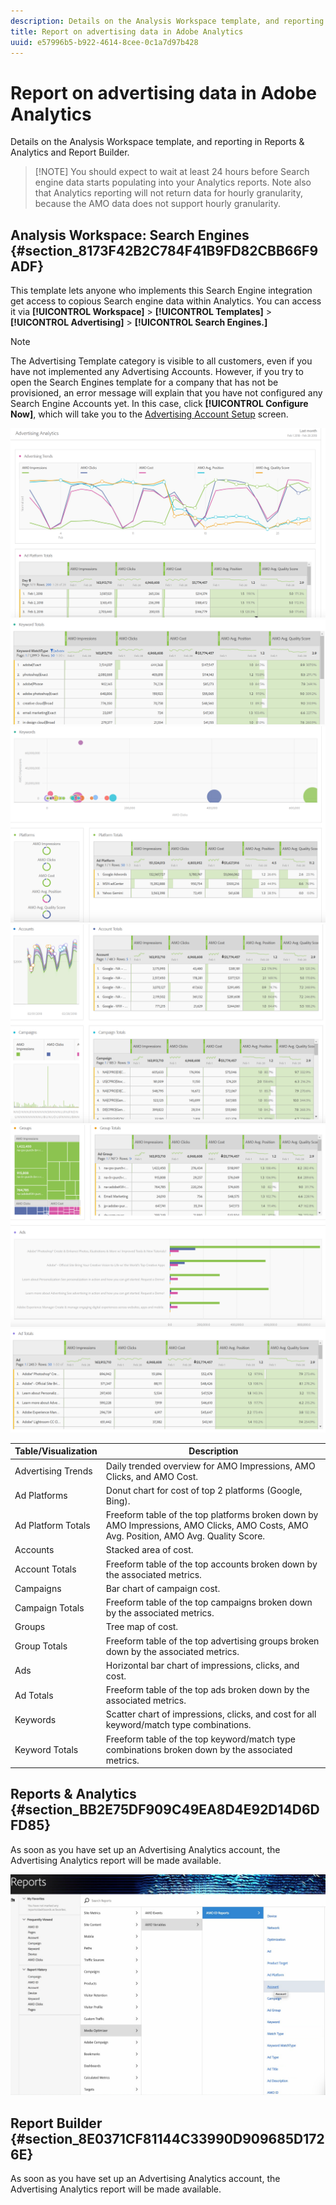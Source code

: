 ```yaml
---
description: Details on the Analysis Workspace template, and reporting in Reports & Analytics and Report Builder.
title: Report on advertising data in Adobe Analytics
uuid: e57996b5-b922-4614-8cee-0c1a7d97b428
---
```


# Report on advertising data in Adobe Analytics

Details on the Analysis Workspace template, and reporting in Reports & Analytics and Report Builder.

> [!NOTE] You should expect to wait at least 24 hours before Search engine data starts populating into your Analytics reports. Note also that Analytics reporting will not return data for hourly granularity, because the AMO data does not support hourly granularity.

## Analysis Workspace: Search Engines {#section_8173F42B2C784F41B9FD82CBB66F9ADF}

This template lets anyone who implements this Search Engine integration get access to copious Search engine data within Analytics. You can access it via **[!UICONTROL Workspace]** > **[!UICONTROL Templates]** > **[!UICONTROL Advertising]** > **[!UICONTROL Search Engines.]**

>[!NOTE]
>
>The Advertising Template category is visible to all customers, even if you have not implemented any Advertising Accounts. However, if you try to open the Search Engines template for a company that has not be provisioned, an error message will explain that you have not configured any Search Engine Accounts yet. In this case, click **[!UICONTROL Configure Now]**, which will take you to the [Advertising Account Setup](/help/integrate/c-advertising-analytics/c-adanalytics-workflow/aa-create-ad-account.md) screen.

![](assets/aa_aw.png)  ![](assets/aa_aw2.png) ![](assets/aa_aw3.png) ![](assets/aa_aw4.png)  ![](assets/aa_aw5.png) ![](assets/aa_aw6.png)

| Table/Visualization | Description |
|--- |--- |
|Advertising Trends|Daily trended overview for AMO Impressions, AMO Clicks, and AMO Cost.|
|Ad Platforms|Donut chart for cost of top 2 platforms (Google, Bing).|
|Ad Platform Totals|Freeform table of the top platforms broken down by AMO Impressions, AMO Clicks, AMO Costs, AMO Avg. Position, AMO Avg. Quality Score.|
|Accounts|Stacked area of cost.|
|Account Totals|Freeform table of the top accounts broken down by the associated metrics.|
|Campaigns|Bar chart of campaign cost.|
|Campaign Totals|Freeform table of the top campaigns broken down by the associated metrics.|
|Groups|Tree map of cost.|
|Group Totals|Freeform table of the top advertising groups broken down by the associated metrics.|
|Ads|Horizontal bar chart of impressions, clicks, and cost.|
|Ad Totals|Freeform table of the top ads broken down by the associated metrics.|
|Keywords|Scatter chart of impressions, clicks, and cost for all keyword/match type combinations.|
|Keyword Totals|Freeform table of the top keyword/match type combinations broken down by the associated metrics.|

## Reports & Analytics {#section_BB2E75DF909C49EA8D4E92D14D6DFD85}

As soon as you have set up an Advertising Analytics account, the Advertising Analytics report will be made available.

![](assets/aa_randa.png)

## Report Builder {#section_8E0371CF81144C33990D909685D1726E}

As soon as you have set up an Advertising Analytics account, the Advertising Analytics report will be made available.
